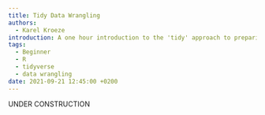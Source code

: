 ```yaml
---
title: Tidy Data Wrangling
authors:
  - Karel Kroeze
introduction: A one hour introduction to the 'tidy' approach to preparing raw data for analysis.
tags:
  - Beginner
  - R
  - tidyverse
  - data wrangling
date: 2021-09-21 12:45:00 +0200
---
```


UNDER CONSTRUCTION
